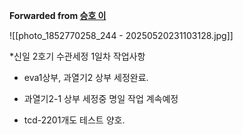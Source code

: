 **Forwarded from [승호 이](https://t.me/no_username_6005777747)**

![[photo_1852770258_244 - 20250520231103128.jpg]]

*신일 2호기 수관세정 1일차 작업사항
- eva1상부, 과열기2 상부 세정완료.
- 과열기2-1 상부 세정중 명일 작업 계속예정

- tcd-2201개도 테스트 양호.